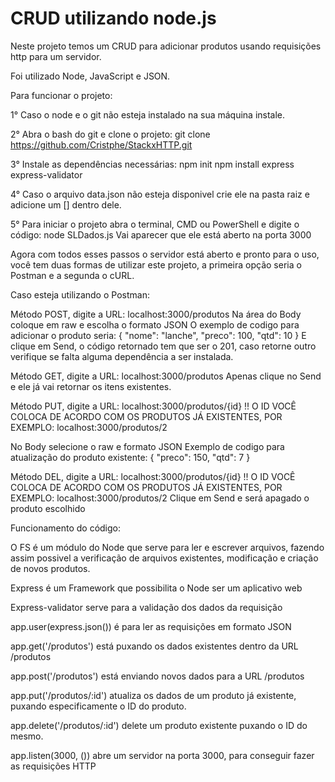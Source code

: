 
# CRUD utilizando node.js

Neste projeto temos um CRUD para adicionar produtos usando requisições http para um servidor.

Foi utilizado Node, JavaScript e JSON.

Para funcionar o projeto:

1° Caso o node e o git não esteja instalado na sua máquina instale.

2° Abra o bash do git e clone o projeto:
git clone https://github.com/Cristphe/StackxHTTP.git

3° Instale as dependências necessárias:
npm init
npm install express express-validator

4° Caso o arquivo data.json não esteja disponivel crie ele na pasta raiz e adicione um [] dentro dele.

5° Para iniciar o projeto abra o terminal, CMD ou PowerShell e digite o código:
node SLDados.js
Vai aparecer que ele está aberto na porta 3000

Agora com todos esses passos o servidor está aberto e pronto para o uso, você tem duas formas de utilizar este projeto, a primeira opção seria o Postman e a segunda o cURL.

Caso esteja utilizando o Postman:

Método POST, digite a URL:
localhost:3000/produtos
Na área do Body coloque em raw e escolha o formato JSON
O exemplo de codigo para adicionar o produto seria:
{
    "nome": "lanche",
    "preco": 100,
    "qtd": 10
}
E clique em Send, o código retornado tem que ser o 201, caso retorne outro verifique se falta alguma dependência a ser instalada.

Método GET, digite a URL:
localhost:3000/produtos
Apenas clique no Send e ele já vai retornar os itens existentes.

Método PUT, digite a URL:
localhost:3000/produtos/{id} 
!! O ID VOCÊ COLOCA DE ACORDO COM OS PRODUTOS JÁ EXISTENTES, POR EXEMPLO: 
localhost:3000/produtos/2

No Body selecione o raw e formato JSON
Exemplo de codigo para atualização do produto existente:
{
    "preco": 150,
    "qtd": 7
}

Método DEL, digite a URL:
localhost:3000/produtos/{id}
!! O ID VOCÊ COLOCA DE ACORDO COM OS PRODUTOS JÁ EXISTENTES, POR EXEMPLO: 
localhost:3000/produtos/2
Clique em Send e será apagado o produto escolhido


Funcionamento do código:

O FS é um módulo do Node que serve para ler e escrever arquivos, fazendo assim possivel a verificação de arquivos existentes, modificação e criação de novos produtos.

Express é um Framework que possibilita o Node ser um aplicativo web

Express-validator serve para a validação dos dados da requisição

app.user(express.json()) é para ler as requisições em formato JSON

app.get('/produtos') está puxando os dados existentes dentro da URL /produtos

app.post('/produtos') está enviando novos dados para a URL /produtos

app.put('/produtos/:id') atualiza os dados de um produto já existente, puxando especificamente o ID do produto.

app.delete('/produtos/:id') delete um produto existente puxando o ID do mesmo.

app.listen(3000, ()) abre um servidor na porta 3000, para conseguir fazer as requisições HTTP